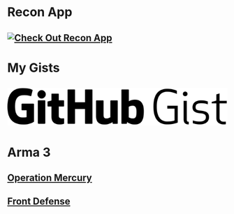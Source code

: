 # Recon App
## [![Check Out Recon App](https://recon.us.com/img/favicon.ico)](https://recon.us.com)

# My Gists
## [![ My Gists](https://raw.githubusercontent.com/b4b4r07/i/master/gist/logo.png)](https://gist.github.com/hostinfodev)

# Arma 3 
## [Operation Mercury](https://github.com/hostinfodev/operation_mercury.zargabad)

## [Front Defense](https://github.com/hostinfodev/front_defence.WL_Rosche)
